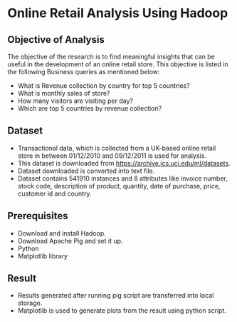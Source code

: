 # Online Retail Analysis Using Hadoop
 
## Objective of Analysis
The objective of the research is to find meaningful insights that can be useful in the development of an online retail store. This objective is listed in the following Business queries as mentioned below:
* What is Revenue collection by country for top 5 countries?
* What is monthly sales of store?
* How many visitors are visiting per day?
* Which are top 5 countries by revenue collection?

## Dataset
* Transactional data, which is collected from a UK-based online retail store in between 01/12/2010 and 09/12/2011 is used for analysis.
* This dataset is downloaded from https://archive.ics.uci.edu/ml/datasets.
* Dataset downloaded is converted into text file.
* Dataset contains 541910 instances and 8 attributes like invoice number, stock code, description of product, quantity, date of purchase, price, customer id and country.

## Prerequisites
* Download and install Hadoop.
* Download Apache Pig and set it up.
* Python
* Matplotlib library

## Result
* Results generated after running pig script are transferred into local storage.
* Matplotlib is used to generate plots from the result using python script.

